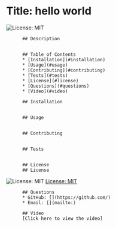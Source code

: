 # Title: hello world
  ![License: MIT](https://img.shields.io/badge/License-MIT-yellow.svg)

          ## Description
          

          ## Table of Contents
          * [Installation](#installation)
          * [Usage](#usage)
          * [Contributing](#contributing)
          * [Tests](#tests)
          * [License](#license)
          * [Questions](#questions)
          * [Video](#video)
          
          ## Installation
          

          ## Usage
          

          ## Contributing
          

          ## Tests
          

          ## License
          ## License
  ![License: MIT](https://img.shields.io/badge/License-MIT-yellow.svg)
  [License: MIT](https://opensource.org/licenses/MIT)
  

          ## Questions
          * GitHub: [](https://github.com/)
          * Email: [](mailto:)
          
          ## Video
          [Click here to view the video]
          